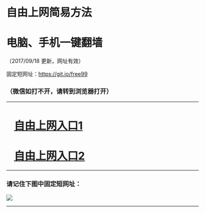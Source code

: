 ﻿# 自由上网简易方法

# 电脑、手机一键翻墙

（2017/09/18 更新，网址有效）

固定短网址：https://git.io/free99

### （微信如打不开，请转到浏览器打开）


***





# &nbsp;&nbsp; <a href="http://ft1224328434.fwq-tz1005.info/fwqtz01.html?t=09180011742 " target="_blank">自由上网入口1</a>
# &nbsp;&nbsp; <a href="http://ft2234224418.fwq-tz1006.info/fwqtz02.html?t=091800113939 " target="_blank">自由上网入口2</a>
***

### 请记住下图中固定短网址：

<img src="https://s3-us-west-2.amazonaws.com/fwq-1001/yjfq-20170905okok.png" /> 


***

